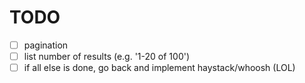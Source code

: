 # TODO

- [ ] pagination
- [ ] list number of results (e.g. '1-20 of 100')
- [ ] if all else is done, go back and implement haystack/whoosh (LOL)
